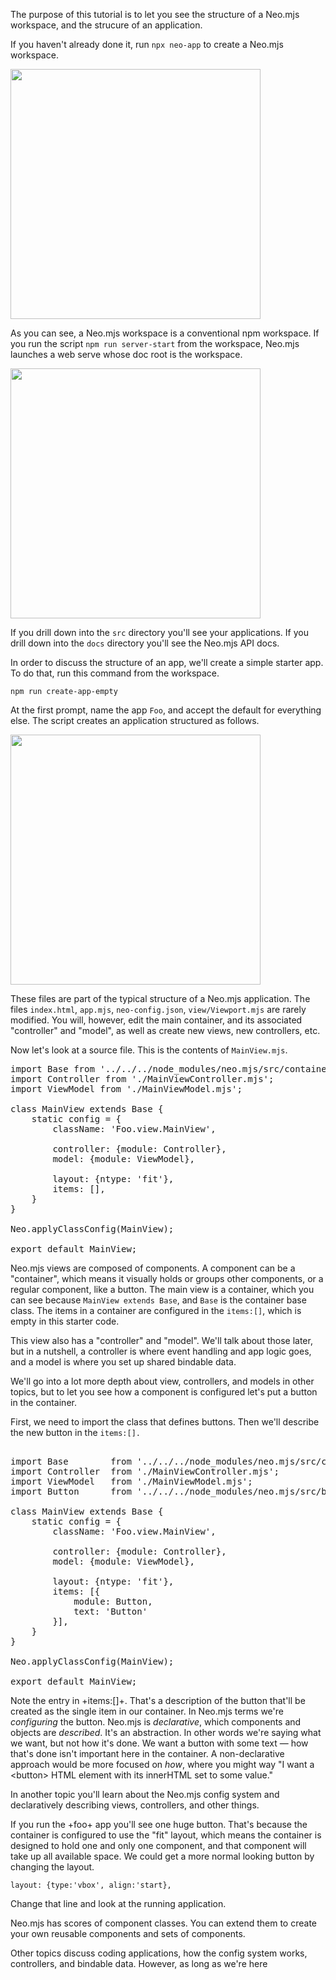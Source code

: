 The purpose of this tutorial is to let you see the structure of a Neo.mjs workspace,
and the strucure of an application.

If you haven't already done it, run `npx neo-app` to create a Neo.mjs workspace.

<img src="https://raw.githubusercontent.com/neomjs/pages/main/resources/images/apps/learnneo/NeoWorkspace.png" style="height: 400px;">

As you can see, a Neo.mjs workspace is a conventional npm workspace. If you run 
the script `npm run server-start` from the workspace, Neo.mjs launches a web
serve whose doc root is the workspace. 

<img src="https://raw.githubusercontent.com/neomjs/pages/main/resources/images/apps/learnneo/ServerRoot.png" style="height: 400px;">

If you drill down into the `src` directory you'll see your applications.
If you drill down into the `docs` directory you'll see the Neo.mjs API docs.

In order to discuss the structure of an app, we'll create a simple starter 
app. To do that, run this command from the workspace.

`npm run create-app-empty`

At the first prompt, name the app `Foo`, and accept the default for everything else.
The script creates an application structured as follows.

<img src="https://raw.githubusercontent.com/neomjs/pages/main/resources/images/apps/learnneo/FooFolder.png" style="height: 400px;">

These files are part of the typical structure of a Neo.mjs application. The files `index.html`, `app.mjs`, `neo-config.json`, `view/Viewport.mjs` are rarely modified.
You will, however, edit the main container, and its associated "controller" and "model",
as well as create new views, new controllers, etc. 

Now let's look at a source file. This is the contents of `MainView.mjs`.

<pre class="neo">
import Base from '../../../node_modules/neo.mjs/src/container/Base.mjs';
import Controller from './MainViewController.mjs';
import ViewModel from './MainViewModel.mjs';

class MainView extends Base {
    static config = {
        className: 'Foo.view.MainView',
        
        controller: {module: Controller},
        model: {module: ViewModel},

        layout: {ntype: 'fit'},
        items: [],
    }
}

Neo.applyClassConfig(MainView);

export default MainView;
</pre>

Neo.mjs views are composed of components. A component can be a "container", which means it
visually holds or groups other components, or a regular component, like a button. The main
view is a container, which you can see because `MainView extends Base`, and `Base` is 
the container base class. The items in a container are configured in the `items:[]`, which
is empty in this starter code.

This view also has a "controller" and "model". We'll talk about those later, but in a nutshell,
a controller is where event handling and app logic goes, and a model is where you set up shared
bindable data.

We'll go into a lot more depth about view, controllers, and models in other topics, but to let
you see how a component is configured let's put a button in the container. 

First, we need to import the class that defines buttons. Then we'll describe the new button in the
`items:[].`

<pre class="neo">

import Base        from '../../../node_modules/neo.mjs/src/container/Base.mjs';
import Controller  from './MainViewController.mjs';
import ViewModel   from './MainViewModel.mjs';
import Button      from '../../../node_modules/neo.mjs/src/button/Base.mjs';

class MainView extends Base {
    static config = {
        className: 'Foo.view.MainView',
        
        controller: {module: Controller},
        model: {module: ViewModel},

        layout: {ntype: 'fit'},
        items: [{
            module: Button,
            text: 'Button'
        }],
    }
}

Neo.applyClassConfig(MainView);

export default MainView;
</pre>

Note the entry in +items:[]+. That's a description of the button that'll be created as the single
item in our container. In Neo.mjs terms we're _configuring_ the button. Neo.mjs is _declarative_,
which components and objects are _described_. It's an abstraction. In other words we're saying 
what we want, but not how it's done. We want a button with some text &mdash; how that's done
isn't important here in the container. A non-declarative approach would be more focused on _how_,
where you might way "I want a &lt;button> HTML element with its innerHTML set to some value." 

In another topic you'll learn about the Neo.mjs config system and declaratively describing
views, controllers, and other things.

If you run the +foo+ app you'll see one huge button. That's because the container is configured to 
use the "fit" layout, which means the container is designed to hold one and only one component,
and that component will take up all available space. We could get a more normal looking button
by changing the layout.

`layout: {type:'vbox', align:'start},`

Change that line and look at the running application. 

Neo.mjs has scores of component classes.
You can extend them to create your own reusable components and sets of components.

Other topics discuss coding applications, how the config system works, controllers,
and bindable data. However, as long as we're here
